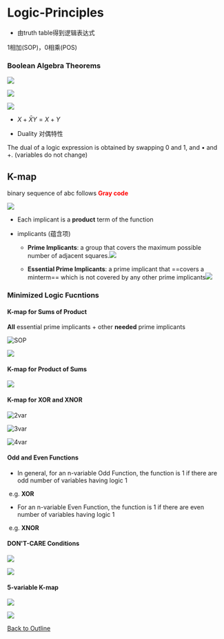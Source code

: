 # Logic-Principles

- 由truth table得到逻辑表达式

1相加(SOP)，0相乘(POS)

### Boolean Algebra Theorems

![](img/class3/boolean_theorems_1.png)

![](img/class3/boolean_theorems_2.png)

![](img/class3/boolean_theorems_3.png)



- $X + \bar{X} Y = X + Y$

- Duality 对偶特性

The dual of a logic expression is obtained by swapping 0 and 1, and • and +. (variables do not change)

## K-map

binary sequence of  abc follows <font color='red'>**Gray code**</font>

![](img/class3/kmap_rule.png)

- Each implicant is a **product** term of the function

- implicants (蕴含项)

  - **Prime Implicants**: a group that covers the maximum possible number of adjacent squares.![](img/class3/kmap_prime_implicant.png)

  - **Essential Prime Implicants**: a prime implicant that ==covers a minterm== which is not covered by any other prime implicants![](img/class3/kmap_essential_prime_implicant.png)

### Minimized Logic Fucntions

#### K-map for Sums of Product

**All** essential prime implicants + other **needed** prime implicants

![SOP](img/class3/kmap_SOP.png)

![](img/class3/kmap_4variables.png)



#### K-map for Product of Sums

![](img/class3/kmap_POS.png)

#### K-map for XOR and XNOR

![2var](img/class3/kmap_xor_xnor_2.png)

![3var](img/class3/kmap_xor_xnor_3.png)

![4var](img/class3/kmap_xor_xnor_4.png)



#### Odd and Even Functions

- In general, for an n-variable Odd Function, the function is 1 if there are odd number of variables having logic 1

​	e.g. **XOR**

- For an n-variable Even Function, the function is 1 if there are even number of variables having logic 1

​	e.g. **XNOR**

#### DON'T-CARE Conditions

![](img/class3/kmap_not_care.png)

![](img/class3/kmap_not_care_eg.png)

#### 5-variable K-map

![](img/class3/kmap_5variables_1.png)

![](img/class3/kmap_5variables_2.png)

[Back to Outline](courses/EE202-17.md)



 
